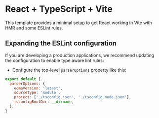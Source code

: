 # React + TypeScript + Vite

This template provides a minimal setup to get React working in Vite with HMR and some ESLint rules.



## Expanding the ESLint configuration

If you are developing a production applications, we recommend updating the configuration to enable type aware lint rules:

- Configure the top-level `parserOptions` property like this:

```js
export default {.
  parserOptions: {
    ecmaVersion: 'latest',
    sourceType: 'module',
    project: ['./tsconfig.json', './tsconfig.node.json'],
    tsconfigRootDir: __dirname,
  },
}
```
